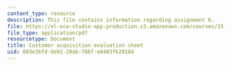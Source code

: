 ```yaml
---
content_type: resource
description: This file contains information regarding assignment 6.
file: https://ol-ocw-studio-app-production.s3.amazonaws.com/courses/15-390-new-enterprises-spring-2013/803e3bfdde9220ab786fe8483f620184_MIT15_390S13_assgn6sheet.pdf
file_type: application/pdf
resourcetype: Document
title: Customer acquisition evaluation sheet
uid: 803e3bfd-de92-20ab-786f-e8483f620184
---
```

